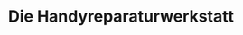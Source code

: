 ---
title: "Die Handyreparaturwerkstatt"
url: /lauf-a-d-pegnitz/die-handyreparaturwerkstatt/
shop: Handy
---